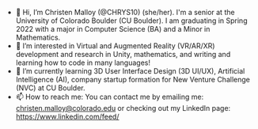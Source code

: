 - 👋 Hi, I’m Christen Malloy (@CHRYS10) (she/her). I'm a senior at the University of Colorado Boulder (CU Boulder). I am graduating in Spring 2022 with a major in Computer Science (BA) and a Minor in Mathematics.
- 👀 I’m interested in Virtual and Augmented Reality (VR/AR/XR) development and research in Unity, mathematics, and writing and learning how to code in many languages!
- 🌱 I’m currently learning 3D User Interface Design (3D UI/UX), Artificial Intelligence (AI), company startup formation for New Venture Challenge (NVC) at CU Boulder.
- 📫 How to reach me: You can contact me by emailing me: christen.malloy@colorado.edu or checking out my LinkedIn page: https://www.linkedin.com/feed/

